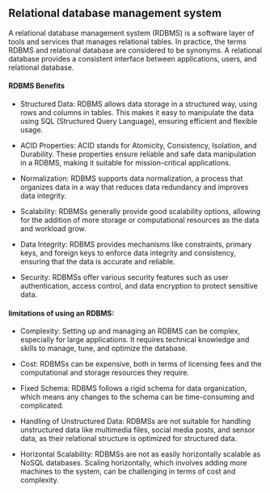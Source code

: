 ## Relational database management system

A relational database management system (RDBMS) is a software layer of tools and services that manages relational tables. In practice, the terms RDBMS and relational database are considered to be synonyms. A relational database provides a consistent interface between applications, users, and relational database. 
#### RDBMS Benefits
- Structured Data: RDBMS allows data storage in a structured way, using rows and columns in tables. This makes it easy to manipulate the data using SQL (Structured Query Language), ensuring efficient and flexible usage.

- ACID Properties: ACID stands for Atomicity, Consistency, Isolation, and Durability. These properties ensure reliable and safe data manipulation in a RDBMS, making it suitable for mission-critical applications.

- Normalization: RDBMS supports data normalization, a process that organizes data in a way that reduces data redundancy and improves data integrity.

- Scalability: RDBMSs generally provide good scalability options, allowing for the addition of more storage or computational resources as the data and workload grow.

- Data Integrity: RDBMS provides mechanisms like constraints, primary keys, and foreign keys to enforce data integrity and consistency, ensuring that the data is accurate and reliable.

- Security: RDBMSs offer various security features such as user authentication, access control, and data encryption to protect sensitive data.

#### limitations of using an RDBMS:

- Complexity: Setting up and managing an RDBMS can be complex, especially for large applications. It requires technical knowledge and skills to manage, tune, and optimize the database.

- Cost: RDBMSs can be expensive, both in terms of licensing fees and the computational and storage resources they require.

- Fixed Schema: RDBMS follows a rigid schema for data organization, which means any changes to the schema can be time-consuming and complicated.

- Handling of Unstructured Data: RDBMSs are not suitable for handling unstructured data like multimedia files, social media posts, and sensor data, as their relational structure is optimized for structured data.

- Horizontal Scalability: RDBMSs are not as easily horizontally scalable as NoSQL databases. Scaling horizontally, which involves adding more machines to the system, can be challenging in terms of cost and complexity.